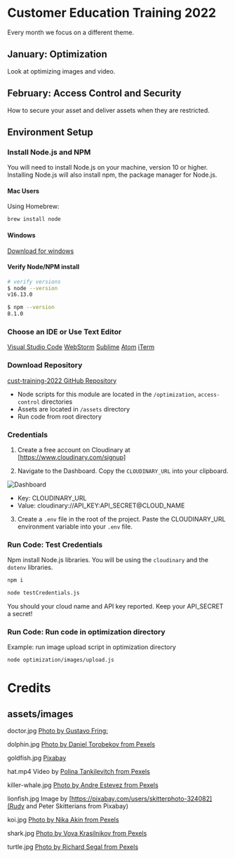 # Customer Education Training 2022

Every month we focus on a different theme.

## January: Optimization

Look at optimizing images and video.

## February: Access Control and Security

How to secure your asset and deliver assets when they are restricted.

## Environment Setup

### Install Node.js and NPM
You will need to install Node.js on your machine, version 10 or higher.
 Installing Node.js will also install npm, the package manager for Node.js.

#### Mac Users
Using Homebrew:

```bash
brew install node
```

#### Windows
[Download for windows](https://nodejs.org/en/download/)

#### Verify Node/NPM install

```bash
# verify versions
$ node --version
v16.13.0

$ npm --version
8.1.0
```

### Choose an IDE or Use Text Editor

[Visual Studio Code](https://code.visualstudio.com/download)
[WebStorm](https://www.jetbrains.com/webstorm/)
[Sublime](https://www.sublimetext.com/)
[Atom](https://atom.io/)
[iTerm](https://iterm2.com/)

### Download Repository

[cust-training-2022 GitHub Repository](https://github.com/cloudinary-training/cust-training-2022)

- Node scripts for this module are located in the  `/optimization`, `access-control` directories
- Assets are located in `/assets` directory
- Run code from root directory 

### Credentials

1. Create a free account on Cloudinary at [https://www.cloudinary.com/signup]

2. Navigate to the Dashboard. Copy the `CLOUDINARY_URL` into your clipboard.

![Dashboard](../assets/env_variable.png)

- Key: CLOUDINARY_URL
- Value: cloudinary://API_KEY:API_SECRET@CLOUD_NAME


3. Create a `.env` file in the root of the project. Paste the CLOUDINARY_URL environment variable into your `.env` file.

### Run Code: Test Credentials

Npm install Node.js libraries. You will be using the `cloudinary` and the `dotenv` libraries.

```bash
npm i
```

```bash
node testCredentials.js
```
You should your cloud name and API key reported.  Keep your API_SECRET a secret!

### Run Code: Run code in optimization directory
Example: run image upload script in optimization directory

```bash
node optimization/images/upload.js
```



# Credits 

## assets/images  


doctor.jpg [Photo by Gustavo Fring:](https://www.pexels.com/photo/crop-doctor-in-medical-uniform-with-stethoscope-standing-in-clinic-corridor-4173251/)

dolphin.jpg [Photo by Daniel Torobekov from Pexels](https://www.pexels.com/photo/lonely-dolphin-in-blue-water-4886378/)

goldfish.jpg [Pixabay](https://pixabay.com/photos/goldfish-carp-fish-1900832/)  

hat.mp4 Video by [Polina Tankilevitch from Pexels](https://www.pexels.com/video/woman-fitting-clothes-in-front-of-a-mirror-5585950/)
 
killer-whale.jpg  [Photo by Andre Estevez from Pexels](https://www.pexels.com/photo/grayscale-photo-of-body-of-water-3309865/)  

lionfish.jpg Image by [https://pixabay.com/users/skitterphoto-324082](Rudy and Peter Skitterians from Pixabay)

koi.jpg  [Photo by Nika Akin from Pexels](https://pixabay.com/photos/koi-fish-minimal-minimalistic-in-4543131/)

shark.jpg  [Photo by Vova Krasilnikov from Pexels](https://www.pexels.com/photo/big-shark-underwater-2747248/)

turtle.jpg [Photo by Richard Segal from Pexels](https://www.pexels.com/photo/black-and-white-turtle-1618606/)
 

 



